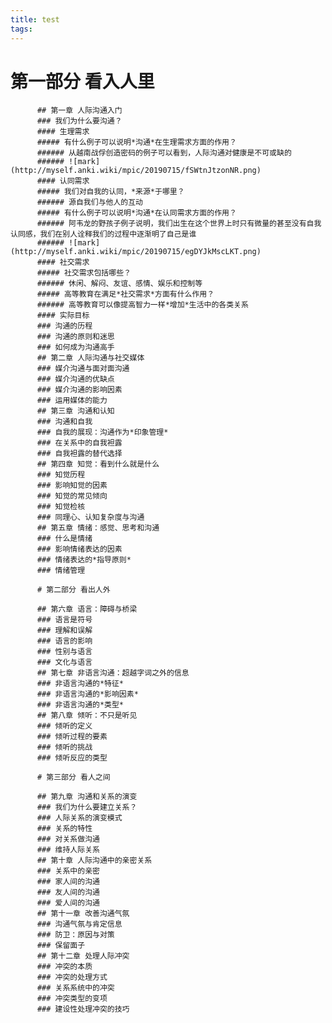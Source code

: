 ```yaml
---
title: test
tags:
---
```

# 第一部分 看入人里
		  
		  ## 第一章 人际沟通入门
		  ### 我们为什么要沟通？
		  #### 生理需求
		  ##### 有什么例子可以说明*沟通*在生理需求方面的作用？
		  ###### 从越南战俘创造密码的例子可以看到，人际沟通对健康是不可或缺的
		  ###### ![mark](http://myself.anki.wiki/mpic/20190715/fSWtnJtzonNR.png)
		  #### 认同需求
		  ##### 我们对自我的认同，*来源*于哪里？
		  ###### 源自我们与他人的互动
		  ##### 有什么例子可以说明*沟通*在认同需求方面的作用？
		  ###### 阿韦龙的野孩子例子说明，我们出生在这个世界上时只有微量的甚至没有自我认同感，我们在别人诠释我们的过程中逐渐明了自己是谁
		  ###### ![mark](http://myself.anki.wiki/mpic/20190715/egDYJkMscLKT.png)
		  #### 社交需求
		  ##### 社交需求包括哪些？
		  ###### 休闲、解闷、友谊、感情、娱乐和控制等
		  ##### 高等教育在满足*社交需求*方面有什么作用？
		  ###### 高等教育可以像提高智力一样*增加*生活中的各类关系
		  #### 实际目标
		  ### 沟通的历程
		  ### 沟通的原则和迷思
		  ### 如何成为沟通高手
		  ## 第二章 人际沟通与社交媒体
		  ### 媒介沟通与面对面沟通
		  ### 媒介沟通的优缺点
		  ### 媒介沟通的影响因素
		  ### 运用媒体的能力
		  ## 第三章 沟通和认知
		  ### 沟通和自我
		  ### 自我的展现：沟通作为*印象管理*
		  ### 在关系中的自我袒露
		  ### 自我袒露的替代选择
		  ## 第四章 知觉：看到什么就是什么
		  ### 知觉历程
		  ### 影响知觉的因素
		  ### 知觉的常见倾向
		  ### 知觉检核
		  ### 同理心、认知复杂度与沟通
		  ## 第五章 情绪：感觉、思考和沟通
		  ### 什么是情绪
		  ### 影响情绪表达的因素
		  ### 情绪表达的*指导原则*
		  ### 情绪管理
		  
		  # 第二部分 看出人外
		  
		  ## 第六章 语言：障碍与桥梁
		  ### 语言是符号
		  ### 理解和误解
		  ### 语言的影响
		  ### 性别与语言
		  ### 文化与语言
		  ## 第七章 非语言沟通：超越字词之外的信息
		  ### 非语言沟通的*特征*
		  ### 非语言沟通的*影响因素*
		  ### 非语言沟通的*类型*
		  ## 第八章 倾听：不只是听见
		  ### 倾听的定义
		  ### 倾听过程的要素
		  ### 倾听的挑战
		  ### 倾听反应的类型
		  
		  # 第三部分 看人之间
		  
		  ## 第九章 沟通和关系的演变
		  ### 我们为什么要建立关系？
		  ### 人际关系的演变模式
		  ### 关系的特性
		  ### 对关系做沟通
		  ### 维持人际关系
		  ## 第十章 人际沟通中的亲密关系
		  ### 关系中的亲密
		  ### 家人间的沟通
		  ### 友人间的沟通
		  ### 爱人间的沟通
		  ## 第十一章 改善沟通气氛
		  ### 沟通气氛与肯定信息
		  ### 防卫：原因与对策
		  ### 保留面子
		  ## 第十二章 处理人际冲突
		  ### 冲突的本质
		  ### 冲突的处理方式
		  ### 关系系统中的冲突
		  ### 冲突类型的变项
		  ### 建设性处理冲突的技巧